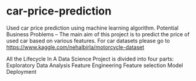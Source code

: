 # car-price-prediction
Used car price prediction using machine learning algorithm.
Potential Business Problems –
The main aim of this project is to predict the price of used car based on various features.
For car datasets please go to https://www.kaggle.com/nehalbirla/motorcycle-dataset

All the Lifecycle In A Data Science Project is divided into four parts:
Exploratory Data Analysis
Feature Engineering
Feature selection
Model Deployment
